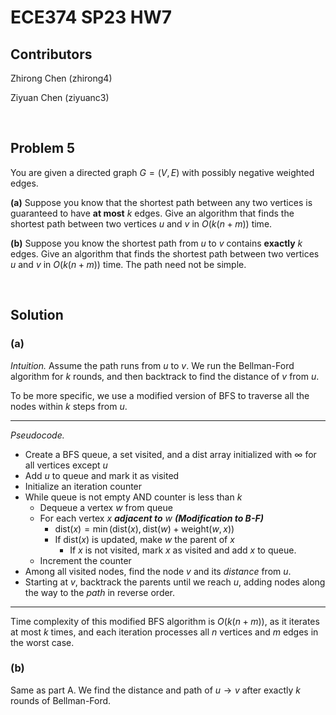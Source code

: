 # ECE374 SP23 HW7

## Contributors

Zhirong Chen (zhirong4)

Ziyuan Chen (ziyuanc3)

<br>

## Problem 5

You are given a directed graph $G = (V, E)$ with possibly negative weighted edges.

**(a)** Suppose you know that the shortest path between any two vertices is guaranteed to have **at most** $k$ edges. Give an algorithm that finds the shortest path between two vertices $u$ and $v$ in $O(k(n + m))$ time.

**(b)** Suppose you know the shortest path from $u$ to $v$ contains **exactly** $k$ edges. Give an algorithm that finds the shortest path between two vertices $u$ and $v$ in $O(k(n + m))$ time. The path need not be simple.

<br>

## Solution

### **(a)**

*Intuition.* Assume the path runs from $u$ to $v$. We run the Bellman-Ford algorithm for $k$ rounds, and then backtrack to find the distance of $v$ from $u$.

To be more specific, we use a modified version of BFS to traverse all the nodes within $k$ steps from $u$.

---

*Pseudocode.*
- Create a BFS $\text{queue}$, a set $\text{visited}$, and a $\text{dist}$ array initialized with $\infty$ for all vertices except $u$
- Add $u$ to $\text{queue}$ and mark it as $\text{visited}$
- Initialize an iteration counter
- While $\text{queue}$ is not empty AND counter is less than $k$
  - Dequeue a vertex $w$ from $\text{queue}$
  - For each vertex $x$ ***adjacent to*** $w$ ***(Modification to B-F)***
    - $\text{dist}(x) = \min(\text{dist}(x), \text{dist}(w) + \text{weight}(w, x))$
    - If $\text{dist}(x)$ is updated, make $w$ the parent of $x$
      - If $x$ is not $\text{visited}$, mark $x$ as $\text{visited}$ and add $x$ to $\text{queue}$.
  - Increment the counter
- Among all $\text{visited}$ nodes, find the node $v$ and its *distance* from $u$.
- Starting at $v$, backtrack the parents until we reach $u$, adding nodes along the way to the *path* in reverse order.

---

Time complexity of this modified BFS algorithm is $O(k(n + m))$, as it iterates at most $k$ times, and each iteration processes all $n$ vertices and $m$ edges in the worst case.

### **(b)**

Same as part A. We find the distance and path of $u \to v$ after exactly $k$ rounds of Bellman-Ford.
